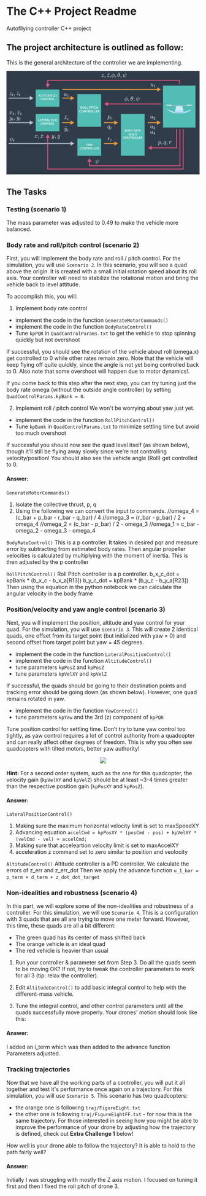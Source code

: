 # The C++ Project Readme #

Autofllying controller C++ project

## The project architecture is outlined as follow:
This is the general architecture of the controller we are implementing.

![Achitecture](./Images/Architect.png)

## The Tasks

### Testing (scenario 1)

The mass parameter was adjusted to 0.49 to make the vehicle more balanced.


### Body rate and roll/pitch control (scenario 2) ###

First, you will implement the body rate and roll / pitch control.  For the simulation, you will use `Scenario 2`.  In this scenario, you will see a quad above the origin.  It is created with a small initial rotation speed about its roll axis.  Your controller will need to stabilize the rotational motion and bring the vehicle back to level attitude.

To accomplish this, you will:

1. Implement body rate control

 - implement the code in the function `GenerateMotorCommands()`
 - implement the code in the function `BodyRateControl()`
 - Tune `kpPQR` in `QuadControlParams.txt` to get the vehicle to stop spinning quickly but not overshoot

If successful, you should see the rotation of the vehicle about roll (omega.x) get controlled to 0 while other rates remain zero.  Note that the vehicle will keep flying off quite quickly, since the angle is not yet being controlled back to 0.  Also note that some overshoot will happen due to motor dynamics!.

If you come back to this step after the next step, you can try tuning just the body rate omega (without the outside angle controller) by setting `QuadControlParams.kpBank = 0`.

2. Implement roll / pitch control
We won't be worrying about yaw just yet.

 - implement the code in the function `RollPitchControl()`
 - Tune `kpBank` in `QuadControlParams.txt` to minimize settling time but avoid too much overshoot

If successful you should now see the quad level itself (as shown below), though it’ll still be flying away slowly since we’re not controlling velocity/position!  You should also see the vehicle angle (Roll) get controlled to 0.

#### Answer:
`GenerateMotorCommands()`
1. Isolate the collective thrust, p, q
2. Using the following we can convert the input to commands.
//omega_4 = (c_bar + p_bar - r_bar - q_bar) / 4
//omega_3 = (r_bar - p_bar) / 2 + omega_4
//omega_2 = (c_bar - p_bar) / 2 - omega_3
//omega_1 = c_bar - omega_2 - omega_3 - omega_4

`BodyRateControl()`
This is a p controller. It takes in desired pqr and measure error by subtracting
from estimated body rates. Then angular propeller velocities is calculated by
multiplying with the moment of inertia. This is then adjusted by the p controller

`RollPitchControl()`
Roll Pitch controller is a p controller.
b_x_c_dot = kpBank * (b_x_c - b_x_a[R13])
b_y_c_dot = kpBank * (b_y_c - b_y_a[R23])
Then using the equation in the python notebook we can calculate the angular
velocity in the body frame

### Position/velocity and yaw angle control (scenario 3) ###

Next, you will implement the position, altitude and yaw control for your quad.  For the simulation, you will use `Scenario 3`.  This will create 2 identical quads, one offset from its target point (but initialized with yaw = 0) and second offset from target point but yaw = 45 degrees.

 - implement the code in the function `LateralPositionControl()`
 - implement the code in the function `AltitudeControl()`
 - tune parameters `kpPosZ` and `kpPosZ`
 - tune parameters `kpVelXY` and `kpVelZ`

If successful, the quads should be going to their destination points and tracking error should be going down (as shown below). However, one quad remains rotated in yaw.

 - implement the code in the function `YawControl()`
 - tune parameters `kpYaw` and the 3rd (z) component of `kpPQR`

Tune position control for settling time. Don’t try to tune yaw control too tightly, as yaw control requires a lot of control authority from a quadcopter and can really affect other degrees of freedom.  This is why you often see quadcopters with tilted motors, better yaw authority!

<p align="center">
<img src="animations/scenario3.gif" width="500"/>
</p>

**Hint:**  For a second order system, such as the one for this quadcopter, the velocity gain (`kpVelXY` and `kpVelZ`) should be at least ~3-4 times greater than the respective position gain (`kpPosXY` and `kpPosZ`).

#### Answer:
`LateralPositionControl()`
1. Making sure the maximum horizontal velocity limit is set to maxSpeedXY
2. Advancing equation
`accelCmd = kpPosXY * (posCmd - pos) + kpVelXY * (velCmd - vel) + accelCmd;`
3. Making sure that acceleartion velocity limit is set to maxAccelXY
4. acceleration z command set to zero similar to position and veolocity

`AltitudeControl()`
Altitude controller is a PD controller.
We calculate the errors of z_err and z_err_dot
Then we apply the advance function
`u_1_bar = p_term + d_term + z_dot_dot_target`

### Non-idealities and robustness (scenario 4) ###

In this part, we will explore some of the non-idealities and robustness of a controller.  For this simulation, we will use `Scenario 4`.  This is a configuration with 3 quads that are all are trying to move one meter forward.  However, this time, these quads are all a bit different:
 - The green quad has its center of mass shifted back
 - The orange vehicle is an ideal quad
 - The red vehicle is heavier than usual

1. Run your controller & parameter set from Step 3.  Do all the quads seem to be moving OK?  If not, try to tweak the controller parameters to work for all 3 (tip: relax the controller).

2. Edit `AltitudeControl()` to add basic integral control to help with the different-mass vehicle.

3. Tune the integral control, and other control parameters until all the quads successfully move properly.  Your drones' motion should look like this:

#### Answer:
I added an i_term which was then added to the advance function
Parameters adjusted.

### Tracking trajectories ###

Now that we have all the working parts of a controller, you will put it all together and test it's performance once again on a trajectory.  For this simulation, you will use `Scenario 5`.  This scenario has two quadcopters:
 - the orange one is following `traj/FigureEight.txt`
 - the other one is following `traj/FigureEightFF.txt` - for now this is the same trajectory.  For those interested in seeing how you might be able to improve the performance of your drone by adjusting how the trajectory is defined, check out **Extra Challenge 1** below!

How well is your drone able to follow the trajectory?  It is able to hold to the path fairly well?

#### Answer:
Initially I was struggling with mostly the Z axis motion. I focused on tuning it first and then I fixed the roll pitch of drone 3.
